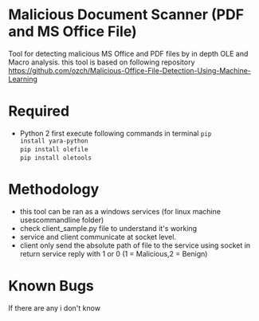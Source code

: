 # Malicious Document Scanner (PDF and MS Office File)
Tool for detecting malicious MS Office and PDF files by in depth OLE and Macro analysis.
this tool is based on following repository
https://github.com/ozch/Malicious-Office-File-Detection-Using-Machine-Learning


# Required
- Python 2
first execute following commands in terminal
<code>pip install yara-python</code><br>
<code>pip install olefile</code><br>
<code>pip install oletools</code><br>
# Methodology
- this tool can be ran as a windows services (for linux machine usescommandline folder)
- check client_sample.py file to understand it's working
- service and client communicate at socket level.
- client only send the absolute path of file to the service using socket in return service reply with 1 or 0 (1 = Malicious,2 = Benign)
# Known Bugs
<emp> If there are any i don't know </emp>

